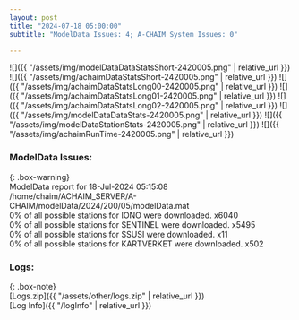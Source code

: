 ```yaml
---
layout: post
title: "2024-07-18 05:00:00"
subtitle: "ModelData Issues: 4; A-CHAIM System Issues: 0"

---
```


![]({{ "/assets/img/modelDataDataStatsShort-2420005.png" | relative_url }})
![]({{ "/assets/img/achaimDataStatsShort-2420005.png" | relative_url }})
![]({{ "/assets/img/achaimDataStatsLong00-2420005.png" | relative_url }})
![]({{ "/assets/img/achaimDataStatsLong01-2420005.png" | relative_url }})
![]({{ "/assets/img/achaimDataStatsLong02-2420005.png" | relative_url }})
![]({{ "/assets/img/modelDataDataStats-2420005.png" | relative_url }})
![]({{ "/assets/img/modelDataStationStats-2420005.png" | relative_url }})
![]({{ "/assets/img/achaimRunTime-2420005.png" | relative_url }})


### ModelData Issues:  
  
{: .box-warning}  
 ModelData report for 18-Jul-2024 05:15:08   
 /home/chaim/ACHAIM_SERVER/A-CHAIM/modelData/2024/200/05/modelData.mat   
 0% of all possible stations for IONO were downloaded. x6040   
 0% of all possible stations for SENTINEL were downloaded. x5495   
 0% of all possible stations for SSUSI were downloaded. x11   
 0% of all possible stations for KARTVERKET were downloaded. x502   
  


### Logs:  
  
{: .box-note}  
[Logs.zip]({{ "/assets/other/logs.zip" | relative_url }})  
[Log Info]({{ "/logInfo" | relative_url }})  
